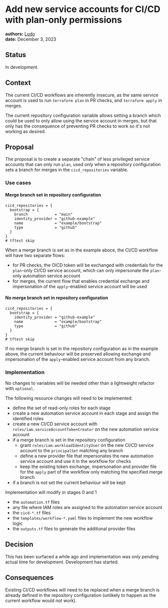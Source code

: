 # Add new service accounts for CI/CD with plan-only permissions

**authors:** [Ludo](https://github.com/ludoo) \
**date:** December 3, 2023

## Status

In development.

## Context

The current CI/CD workflows are inherently insecure, as the same service account is used to run `terraform plan` in PR checks, and `terraform apply` in merges.

The current repository configuration variable allows setting a branch which could be used to only allow using the service account in merges, but that only has the consequence of preventing PR checks to work so it's not working as desired.

## Proposal

The proposal is to create a separate "chain" of less privileged service accounts that can only run `plan`, used only when a repository configuration sets a branch for merges in the `cicd_repositories` variable.

### Use cases

#### Merge branch set in repository configuration

```hcl
cicd_repositories = {
  bootstrap = {
    branch            = "main"
    identity_provider = "github-example"
    name              = "example/bootstrap"
    type              = "github"
  }
}
# tftest skip
```

When a merge branch is set as in the example aboce, the CI/CD workflow will have two separate flows:

- for PR checks, the OICD token will be exchanged with credentials for the `plan`-only CI/CD service account, which can only impersonate the `plan`-only automation service account
- for merges, the current flow that enables credential exchange and impersonation of the `apply`-enabled service account will be used

#### No merge branch set in repository configuration

```hcl
cicd_repositories = {
  bootstrap = {
    identity_provider = "github-example"
    name              = "example/bootstrap"
    type              = "github"
  }
}
# tftest skip
```

If no merge branch is set in the repository configuration as in the example above, the current behaviour will be preserved allowing exchange and impersonation of the `apply`-enabled service account from any branch.

### Implementation

No changes to variables will be needed other than a lightweight refactor with `optional`.

The following resource changes will need to be implemented:

- define the set of read-only roles for each stage
- create a new automation service account in each stage and assign the identified roles
- create a new CI/CD service account with `roles/iam.serviceAccountTokenCreator` on the new automation service account
- if a merge branch is set in the repository configuration
  - grant `roles/iam.workloadIdentityUser` on the new CI/CD service account to the `principalSet` matching any branch
  - define a new provider file that impersonates the new automation service account and use it in the workflow for checks
  - keep the existing token exchange, impersonation and provider file for the `apply` part of the workflow only matching the specified merge branch
- if a branch is not set the current behaviour will be kept

Implementation will modify in stages 0 and 1

- the `automation.tf` files
- any file where IAM roles are assigned to the automation service account
- the `cicd-*.tf` files
- the `templates/workflow-*.yaml` files to implement the new workflow logic
- the `outputs.tf` files to generate the additional provider files

## Decision

This has been surfaced a while ago and implementation was only pending actual time for development. Development has started.

## Consequences

Existing CI/CD workflows will need to be replaced when a merge branch is already defined in the repository configuration (unlikely to happen as the current workflow would not work).

